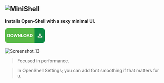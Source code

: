 ![MiniShell](https://github.com/gzmatte/Mini-Shell/assets/117684932/17952f9c-e25d-4e40-9c73-2fc602ca09ac)
----------
**Installs Open-Shell with a sexy minimal UI.**

[<img src="https://github.com/gzmatte/trash/blob/main/48wx.png">](https://github.com/gzmatte/Minimal-Shell/releases/download/1/Minimal-OpenShell.bat)

![Screenshot_13](https://github.com/gzmatte/Minimal-Shell/assets/117684932/287f8f95-cd99-4cea-8b46-25caaf070052)

> Focused in performance.

> In OpenShell Settings; you can add font smoothing if that matters for u.
